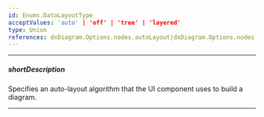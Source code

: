 ```yaml
---
id: Enums.DataLayoutType
acceptValues: 'auto' | 'off' | 'tree' | 'layered'
type: Union
references: dxDiagram.Options.nodes.autoLayout|dxDiagram.Options.nodes.autoLayout.type
---
```

---
##### shortDescription
Specifies an auto-layout algorithm that the UI component uses to build a diagram.

---
